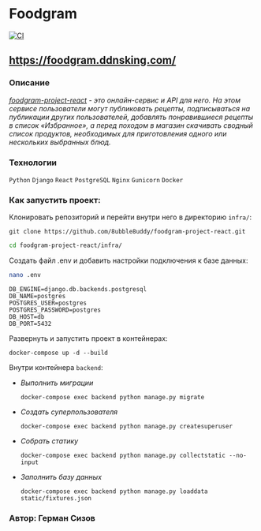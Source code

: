 # Foodgram

[![CI](https://github.com/8ubble8uddy/foodgram-project-react/actions/workflows/foodgram_workflow.yml/badge.svg?branch=master)](https://github.com/8ubble8uddy/foodgram-project-react/actions/workflows/foodgram_workflow.yml)

## https://foodgram.ddnsking.com/

### **Описание**

_[foodgram-project-react](https://github.com/8ubble8uddy/foodgram-project-react) - это онлайн-сервис и API для него. На этом сервисе пользователи могут публиковать рецепты, подписываться на публикации других пользователей, добавлять понравившиеся рецепты в список «Избранное», а перед походом в магазин скачивать сводный список продуктов, необходимых для приготовления одного или нескольких выбранных блюд._

### **Технологии**

```Python``` ```Django```  ```React``` ```PostgreSQL``` ```Nginx``` ```Gunicorn``` ```Docker```

### **Как запустить проект:**

Клонировать репозиторий и перейти внутри него в директорию ```infra/```:
```
git clone https://github.com/8ubble8uddy/foodgram-project-react.git
```
```sh
cd foodgram-project-react/infra/
```

Создать файл .env и добавить настройки подключения к базе данных:
```sh
nano .env
```
```
DB_ENGINE=django.db.backends.postgresql
DB_NAME=postgres
POSTGRES_USER=postgres
POSTGRES_PASSWORD=postgres
DB_HOST=db
DB_PORT=5432
```

Развернуть и запустить проект в контейнерах:
```
docker-compose up -d --build
```

Внутри контейнера ```backend```:

- _Выполнить миграции_
  ```
  docker-compose exec backend python manage.py migrate
  ```
- _Создать суперпользователя_
  ```
  docker-compose exec backend python manage.py createsuperuser
  ```
- _Собрать статику_
  ```
  docker-compose exec backend python manage.py collectstatic --no-input
  ```
- _Заполнить базу данных_
  ```
  docker-compose exec backend python manage.py loaddata static/fixtures.json
  ```

### Автор: Герман Сизов